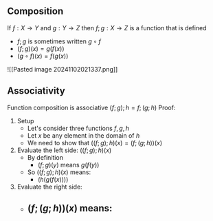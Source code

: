 ## Composition
If $f: X \to Y$ and $g:Y\to Z$  then $f;g:X\to Z$ is a function that is defined
- $f;g$ is sometimes written  $g \circ f$
- $(f;g)(x) = g(f(x))$
- $(g \circ f)(x) = f(g(x))$

![[Pasted image 20241102021337.png]]
## Associativity
Function composition is associative $(f;g);h = f;(g;h)$
Proof:
1. Setup
	- Let's consider three functions $f,g,h$
	- Let $x$ be any element in the domain of $h$
	- We need to show that $((f;g);h)(x) = (f;(g;h))(x)$
2. Evaluate the left side: $((f;g);h)(x)$ 
	- By definition
		- $(f;g)(y)~\text{means}~ g(f(y))$
	- So $((f;g);h)(x)$ means:
		- $(h(g(f(x))))$
3. Evaluate the right side:
	- $(f;(g;h))(x)$ means:
		- 